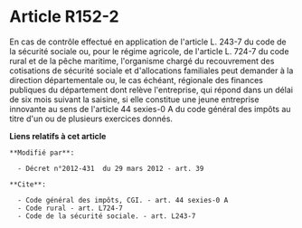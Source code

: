 # Article R152-2

En cas de contrôle effectué en application de l'article L. 243-7 du code de la sécurité sociale ou, pour le régime agricole,
de l'article L. 724-7 du code rural et de la pêche maritime, l'organisme chargé du recouvrement des cotisations de sécurité
sociale et d'allocations familiales peut demander à la   direction départementale ou, le cas échéant, régionale des finances
publiques  du département dont relève l'entreprise, qui répond dans un délai de six mois suivant la saisine, si elle
constitue une jeune entreprise innovante au sens de l'article 44 sexies-0 A du code général des impôts au titre d'un ou de
plusieurs exercices donnés.

**Liens relatifs à cet article**

	**Modifié par**:

	  - Décret n°2012-431  du 29 mars 2012 - art. 39

	**Cite**:

	  - Code général des impôts, CGI. - art. 44 sexies-0 A
	  - Code rural - art. L724-7
	  - Code de la sécurité sociale. - art. L243-7
